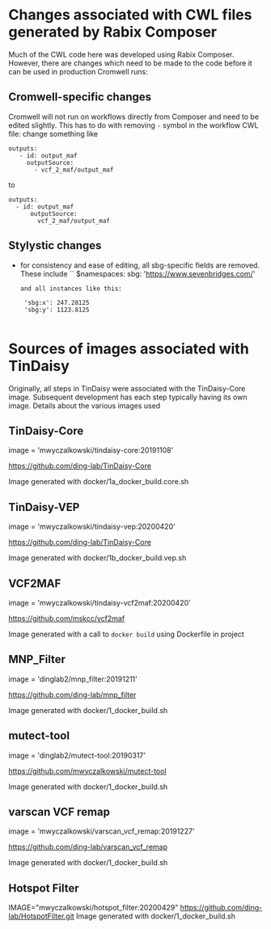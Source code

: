 
# Changes associated with CWL files generated by Rabix Composer

Much of the CWL code here was developed using Rabix Composer.  However, there are changes
which need to be made to the code before it can be used in production Cromwell runs:

## Cromwell-specific changes
  Cromwell will not run on workflows directly from Composer and need to be edited slightly.
  This has to do with removing `-` symbol in the workflow CWL file: change something like 
```
outputs:
   - id: output_maf
     outputSource:
       - vcf_2_maf/output_maf
```
to
```
outputs:
  - id: output_maf
      outputSource:
        vcf_2_maf/output_maf
```

## Stylystic changes
 - for consistency and ease of editing, all sbg-specific fields are removed.  These include
    ``
    $namespaces:
      sbg: 'https://www.sevenbridges.com/'
    ```
    and all instances like this:
    ```
        'sbg:x': 247.28125
        'sbg:y': 1123.8125
    ```

# Sources of images associated with TinDaisy

Originally, all steps in TinDaisy were associated with the TinDaisy-Core image.  Subsequent development
has each step typically having its own image.  Details about the various images used

## TinDaisy-Core

image = 'mwyczalkowski/tindaisy-core:20191108'

https://github.com/ding-lab/TinDaisy-Core

Image generated with docker/1a_docker_build.core.sh

## TinDaisy-VEP

image = 'mwyczalkowski/tindaisy-vep:20200420'

https://github.com/ding-lab/TinDaisy-Core

Image generated with docker/1b_docker_build.vep.sh


## VCF2MAF

image = 'mwyczalkowski/tindaisy-vcf2maf:20200420'

https://github.com/mskcc/vcf2maf

Image generated with a call to `docker build` using Dockerfile in project

## MNP_Filter

image = 'dinglab2/mnp_filter:20191211'

https://github.com/ding-lab/mnp_filter

Image generated with docker/1_docker_build.sh

## mutect-tool

image = 'dinglab2/mutect-tool:20190317'

https://github.com/mwyczalkowski/mutect-tool

Image generated with docker/1_docker_build.sh

## varscan VCF remap

image = 'mwyczalkowski/varscan_vcf_remap:20191227'

https://github.com/ding-lab/varscan_vcf_remap

Image generated with docker/1_docker_build.sh

## Hotspot Filter

IMAGE="mwyczalkowski/hotspot_filter:20200429"
https://github.com/ding-lab/HotspotFilter.git
Image generated with docker/1_docker_build.sh


